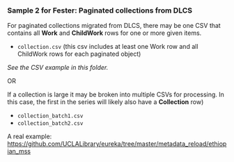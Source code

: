 ### Sample 2 for Fester: Paginated collections from DLCS

For paginated collections migrated from DLCS, there may be one CSV that contains all **Work** and **ChildWork** rows for one or more given items.
* `collection.csv` (this csv includes at least one Work row and all ChildWork rows for each paginated object)

*See the CSV example in this folder.*

OR

If a collection is large it may be broken into multiple CSVs for processing. In this case, the first in the series will likely also have a **Collection** row)
* `collection_batch1.csv`
* `collection_batch2.csv`

A real example: https://github.com/UCLALibrary/eureka/tree/master/metadata_reload/ethiopian_mss
